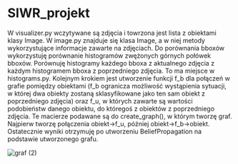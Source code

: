 # SIWR_projekt

W visualizer.py wczytywane są zdjęcia i towrzona jest lista z obiektami klasy Image. W image.py znajduje się klasa Image, a w niej metody wykorzystujące informacje zawarte na zdjęciach.
Do porównania bboxów wykorzystuję porównanie histogramów zwężonych górnych połówek bboxów. Porównuję histogramy każdego bboxa z aktualnego zdjęcia z każdym histogramem bboxa z poprzedniego zdjęcia. To ma miejsce w histograms.py.
Kolejnym krokiem jest utworzenie funkcji f_b dla połączeń w grafie pomiędzy obiektami (f_b ogranicza możliwość wystąpienia sytuacji, w której dwa obiekty zostaną sklasyfikowane jako ten sam obiekt z poprzedniego zdjęcia) oraz f_u, w których zawarte są wartości podobieństw danego obiektu, do któregoś z obiektów z poprzedniego zdjęcia.
Te macierze podawane są do create_graph(), w którym tworzę graf. Najpierw tworzę połączenia obiekt->f_u, później obiekt->f_b->obiekt. Ostatecznie wyniki otrzymuję po utworzeniu BeliefPropagation na podstawie utworzonego grafu.

![graf (2)](https://user-images.githubusercontent.com/28296861/189551174-71273d46-f04a-4577-a965-4ee6c2aff501.jpg)
